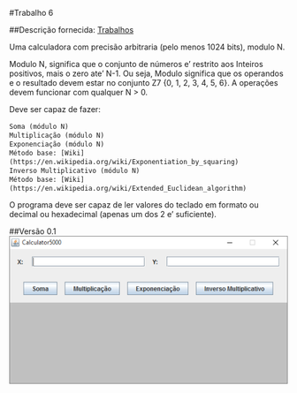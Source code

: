 #Trabalho 6

##Descrição fornecida: [Trabalhos](https://docs.google.com/document/d/1MMbkVkNm2D4nWaywwZyuAqqa_KM9OJOajtUJfy6yk04)

Uma calculadora com precisão arbitraria (pelo menos 1024 bits), modulo N.

Modulo N, significa que o conjunto de números e’ restrito aos Inteiros positivos, mais o zero ate’ N-1.  Ou seja, Modulo significa que os operandos e o resultado devem estar no conjunto Z7 {0, 1, 2, 3, 4, 5, 6}. A operações devem funcionar com qualquer N > 0.

Deve ser capaz de fazer:

	Soma (módulo N)
	Multiplicação (módulo N)
	Exponenciação (módulo N)
	Método base: [Wiki](https://en.wikipedia.org/wiki/Exponentiation_by_squaring)
	Inverso Multiplicativo (módulo N)
	Método base: [Wiki](https://en.wikipedia.org/wiki/Extended_Euclidean_algorithm)

O programa deve ser capaz de ler valores do teclado em formato ou decimal ou hexadecimal (apenas um dos 2 e’ suficiente).

##Versão 0.1
![Alt tag](https://raw.githubusercontent.com/liposo/sas/master/Trabalho%206/img/main.PNG)
